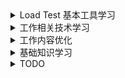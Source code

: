 <details>
<summary>Load Test 基本工具学习</summary>
   
### [JMeter](https://jmeter.apache.org/download_jmeter.cgi)
目标：简单使用

### [Gatling](https://gatling.io/)
目标： 
使用scala编写压测脚本 

</details>

<details>
<summary>工作相关技术学习</summary>
   
## Data Persistence layer: 
### MySQL
https://www.runoob.com/mysql/mysql-tutorial.html

### Cassandra 
https://www.w3cschool.cn/cassandra/cassandra_introduction.html

## Transient data layer: 
### Redis
### Memcached

## Message Queue layer: 
### ActiveMQ
### Kafka

## High availability related technologies:
### Harmony

### KVM虚拟机
https://zh.wikipedia.org/wiki/%E5%9F%BA%E4%BA%8E%E5%86%85%E6%A0%B8%E7%9A%84%E8%99%9A%E6%8B%9F%E6%9C%BA

### lxcfs
https://www.lijiaocn.com/%E6%8A%80%E5%B7%A7/2019/01/09/kubernetes-lxcfs-docker-container.html

### Docker
- [+] 入门原理文章,推荐陈皓  
[GO语言、DOCKER 和新技术](https://coolshell.cn/articles/18190.html)  
[DOCKER基础技术：LINUX NAMESPACE（上）](https://coolshell.cn/articles/17010.html)  
[DOCKER基础技术：LINUX NAMESPACE（下）](https://coolshell.cn/articles/17029.html)  
[DOCKER基础技术：LINUX CGROUP](https://coolshell.cn/articles/17049.html)  
[DOCKER基础技术：AUFS](https://coolshell.cn/articles/17061.html)  
[DOCKER基础技术：DEVICEMAPPER](https://coolshell.cn/articles/17200.html)

- [ ] 其他文章阅读
[dockerfile 官方最佳实践](https://docs.docker.com/develop/develop-images/dockerfile_best-practices/) 
[Docker Embedded DNS](https://www.jianshu.com/p/4433f4c70cf0) 
[Docker Embedded DNS 2](https://docs.docker.com/v17.09/engine/userguide/networking/configure-dns/) 

</details> 

<details>
<summary>工作内容优化</summary>
   
### Performance testing
Internal performance testing：每周测试 
Partner performance testing：按需测试 
</details>

<details>
<summary>基础知识学习</summary>
   
### Java

### Linux&Shell
[linux文件管理系统/删除文件的恢复原理](https://carlowood.github.io/howto/undelete_ext3.html)  

[鸟哥的私房菜](http://linux.vbird.org/linux_basic/)  

netstat -apn | grep 6379 | awk '{print $5}' | sort | uniq -c   
netstat：https://m.runoob.com/linux/linux-comm-netstat.html   
-a或--all 显示所有连线中的Socket。   
-p或--programs 显示正在使用Socket的程序识别码和程序名称。   
-n或--numeric 直接使用IP地址，而不通过域名服务器。   
sort：https://www.runoob.com/linux/linux-comm-sort.html   
uniq：https://www.runoob.com/linux/linux-comm-uniq.html   
AWK：http://www.ruanyifeng.com/blog/2018/11/awk.html   

### security
https://www.owasp.org/index.php/OWASP_Proactive_Controls
http://www.visualinformation.info/sony-psn-breach-infographic/

### ssl
https://www.ibm.com/developerworks/cn/linux/l-cn-sclient/index.html

### 正则表达式入门
http://deerchao.net/tutorials/regex/regex.htm

</details> 

<details>
<summary>TODO</summary>
</details> 
